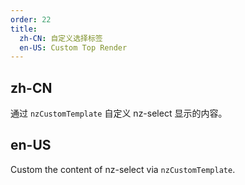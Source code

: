 ```yaml
---
order: 22
title:
  zh-CN: 自定义选择标签
  en-US: Custom Top Render
---
```


## zh-CN

通过 `nzCustomTemplate` 自定义 nz-select 显示的内容。

## en-US

Custom the content of nz-select via `nzCustomTemplate`.

